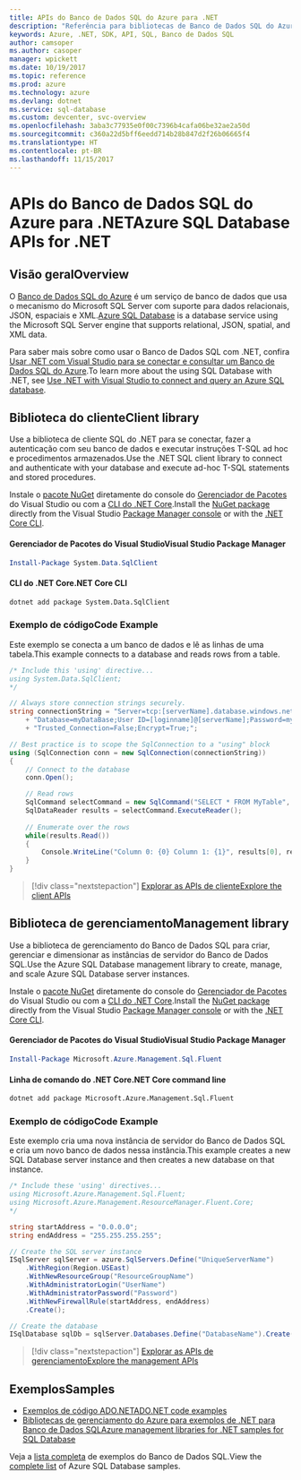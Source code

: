 ```yaml
---
title: APIs do Banco de Dados SQL do Azure para .NET
description: "Referência para bibliotecas de Banco de Dados SQL do Azure para .NET"
keywords: Azure, .NET, SDK, API, SQL, Banco de Dados SQL
author: camsoper
ms.author: casoper
manager: wpickett
ms.date: 10/19/2017
ms.topic: reference
ms.prod: azure
ms.technology: azure
ms.devlang: dotnet
ms.service: sql-database
ms.custom: devcenter, svc-overview
ms.openlocfilehash: 3aba3c77935e0f00c7396b4cafa06be32ae2a50d
ms.sourcegitcommit: c360a22d5bff6eedd714b28b847d2f26b06665f4
ms.translationtype: HT
ms.contentlocale: pt-BR
ms.lasthandoff: 11/15/2017
---
```

# <a name="azure-sql-database-apis-for-net"></a><span data-ttu-id="99c80-104">APIs do Banco de Dados SQL do Azure para .NET</span><span class="sxs-lookup"><span data-stu-id="99c80-104">Azure SQL Database APIs for .NET</span></span>

## <a name="overview"></a><span data-ttu-id="99c80-105">Visão geral</span><span class="sxs-lookup"><span data-stu-id="99c80-105">Overview</span></span>

<span data-ttu-id="99c80-106">O [Banco de Dados SQL do Azure](https://docs.microsoft.com/azure/sql-database/sql-database-technical-overview) é um serviço de banco de dados que usa o mecanismo do Microsoft SQL Server com suporte para dados relacionais, JSON, espaciais e XML.</span><span class="sxs-lookup"><span data-stu-id="99c80-106">[Azure SQL Database](https://docs.microsoft.com/azure/sql-database/sql-database-technical-overview) is a database service using the Microsoft SQL Server engine that supports relational, JSON, spatial, and XML data.</span></span> 

<span data-ttu-id="99c80-107">Para saber mais sobre como usar o Banco de Dados SQL com .NET, confira [Usar .NET com Visual Studio para se conectar e consultar um Banco de Dados SQL do Azure](https://docs.microsoft.com/azure/sql-database/sql-database-connect-query-dotnet-visual-studio).</span><span class="sxs-lookup"><span data-stu-id="99c80-107">To learn more about the using SQL Database with .NET, see [Use .NET with Visual Studio to connect and query an Azure SQL database](https://docs.microsoft.com/azure/sql-database/sql-database-connect-query-dotnet-visual-studio).</span></span>

## <a name="client-library"></a><span data-ttu-id="99c80-108">Biblioteca do cliente</span><span class="sxs-lookup"><span data-stu-id="99c80-108">Client library</span></span>

<span data-ttu-id="99c80-109">Use a biblioteca de cliente SQL do .NET para se conectar, fazer a autenticação com seu banco de dados e executar instruções T-SQL ad hoc e procedimentos armazenados.</span><span class="sxs-lookup"><span data-stu-id="99c80-109">Use the .NET SQL client library to connect and authenticate with your database and execute ad-hoc T-SQL statements and stored procedures.</span></span>

<span data-ttu-id="99c80-110">Instale o [pacote NuGet]( https://www.nuget.org/packages/System.Data.SqlClient) diretamente do console do [Gerenciador de Pacotes](https://docs.microsoft.com/nuget/tools/package-manager-console) do Visual Studio ou com a [CLI do .NET Core](https://docs.microsoft.com/dotnet/core/tools/dotnet-add-package).</span><span class="sxs-lookup"><span data-stu-id="99c80-110">Install the [NuGet package]( https://www.nuget.org/packages/System.Data.SqlClient) directly from the Visual Studio [Package Manager console](https://docs.microsoft.com/nuget/tools/package-manager-console) or with the [.NET Core CLI](https://docs.microsoft.com/dotnet/core/tools/dotnet-add-package).</span></span>

#### <a name="visual-studio-package-manager"></a><span data-ttu-id="99c80-111">Gerenciador de Pacotes do Visual Studio</span><span class="sxs-lookup"><span data-stu-id="99c80-111">Visual Studio Package Manager</span></span>

```powershell
Install-Package System.Data.SqlClient
```

#### <a name="net-core-cli"></a><span data-ttu-id="99c80-112">CLI do .NET Core</span><span class="sxs-lookup"><span data-stu-id="99c80-112">.NET Core CLI</span></span>

```bash
dotnet add package System.Data.SqlClient
```

### <a name="code-example"></a><span data-ttu-id="99c80-113">Exemplo de código</span><span class="sxs-lookup"><span data-stu-id="99c80-113">Code Example</span></span>

<span data-ttu-id="99c80-114">Este exemplo se conecta a um banco de dados e lê as linhas de uma tabela.</span><span class="sxs-lookup"><span data-stu-id="99c80-114">This example connects to a database and reads rows from a table.</span></span>

```csharp
/* Include this 'using' directive...
using System.Data.SqlClient;
*/

// Always store connection strings securely. 
string connectionString = "Server=tcp:[serverName].database.windows.net;" 
    + "Database=myDataBase;User ID=[loginname]@[serverName];Password=myPassword;"
    + "Trusted_Connection=False;Encrypt=True;";

// Best practice is to scope the SqlConnection to a "using" block
using (SqlConnection conn = new SqlConnection(connectionString))
{
    // Connect to the database
    conn.Open();

    // Read rows
    SqlCommand selectCommand = new SqlCommand("SELECT * FROM MyTable", conn);
    SqlDataReader results = selectCommand.ExecuteReader();
    
    // Enumerate over the rows
    while(results.Read())
    {
        Console.WriteLine("Column 0: {0} Column 1: {1}", results[0], results[1]);
    }
}
```

> [!div class="nextstepaction"]
> [<span data-ttu-id="99c80-115">Explorar as APIs de cliente</span><span class="sxs-lookup"><span data-stu-id="99c80-115">Explore the client APIs</span></span>](/dotnet/api/overview/azure/sql/client)

## <a name="management-library"></a><span data-ttu-id="99c80-116">Biblioteca de gerenciamento</span><span class="sxs-lookup"><span data-stu-id="99c80-116">Management library</span></span>

<span data-ttu-id="99c80-117">Use a biblioteca de gerenciamento do Banco de Dados SQL para criar, gerenciar e dimensionar as instâncias de servidor do Banco de Dados SQL.</span><span class="sxs-lookup"><span data-stu-id="99c80-117">Use the Azure SQL Database management library to create, manage, and scale Azure SQL Database server instances.</span></span>

<span data-ttu-id="99c80-118">Instale o [pacote NuGet](https://www.nuget.org/packages/Microsoft.Azure.Management.Sql.Fluent/) diretamente do console do [Gerenciador de Pacotes](https://docs.microsoft.com/nuget/tools/package-manager-console) do Visual Studio ou com a [CLI do .NET Core](https://docs.microsoft.com/dotnet/core/tools/dotnet-add-package).</span><span class="sxs-lookup"><span data-stu-id="99c80-118">Install the [NuGet package](https://www.nuget.org/packages/Microsoft.Azure.Management.Sql.Fluent/) directly from the Visual Studio [Package Manager console](https://docs.microsoft.com/nuget/tools/package-manager-console) or with the [.NET Core CLI](https://docs.microsoft.com/dotnet/core/tools/dotnet-add-package).</span></span>

#### <a name="visual-studio-package-manager"></a><span data-ttu-id="99c80-119">Gerenciador de Pacotes do Visual Studio</span><span class="sxs-lookup"><span data-stu-id="99c80-119">Visual Studio Package Manager</span></span>

```powershell
Install-Package Microsoft.Azure.Management.Sql.Fluent
``` 

#### <a name="net-core-command-line"></a><span data-ttu-id="99c80-120">Linha de comando do .NET Core</span><span class="sxs-lookup"><span data-stu-id="99c80-120">.NET Core command line</span></span>

```bash
dotnet add package Microsoft.Azure.Management.Sql.Fluent
```

### <a name="code-example"></a><span data-ttu-id="99c80-121">Exemplo de código</span><span class="sxs-lookup"><span data-stu-id="99c80-121">Code Example</span></span>

<span data-ttu-id="99c80-122">Este exemplo cria uma nova instância de servidor do Banco de Dados SQL e cria um novo banco de dados nessa instância.</span><span class="sxs-lookup"><span data-stu-id="99c80-122">This example creates a new SQL Database server instance and then creates a new database on that instance.</span></span>

```csharp
/* Include these 'using' directives...
using Microsoft.Azure.Management.Sql.Fluent;
using Microsoft.Azure.Management.ResourceManager.Fluent.Core;
*/

string startAddress = "0.0.0.0";
string endAddress = "255.255.255.255";

// Create the SQL server instance
ISqlServer sqlServer = azure.SqlServers.Define("UniqueServerName")
    .WithRegion(Region.USEast)
    .WithNewResourceGroup("ResourceGroupName")
    .WithAdministratorLogin("UserName")
    .WithAdministratorPassword("Password")
    .WithNewFirewallRule(startAddress, endAddress)
    .Create();

// Create the database
ISqlDatabase sqlDb = sqlServer.Databases.Define("DatabaseName").Create();
```

> [!div class="nextstepaction"]
> [<span data-ttu-id="99c80-123">Explorar as APIs de gerenciamento</span><span class="sxs-lookup"><span data-stu-id="99c80-123">Explore the management APIs</span></span>](/dotnet/api/overview/azure/sql/management)

## <a name="samples"></a><span data-ttu-id="99c80-124">Exemplos</span><span class="sxs-lookup"><span data-stu-id="99c80-124">Samples</span></span>

- [<span data-ttu-id="99c80-125">Exemplos de código ADO.NET</span><span class="sxs-lookup"><span data-stu-id="99c80-125">ADO.NET code examples</span></span>](/dotnet/framework/data/adonet/ado-net-code-examples)
- [<span data-ttu-id="99c80-126">Bibliotecas de gerenciamento do Azure para exemplos de .NET para Banco de Dados SQL</span><span class="sxs-lookup"><span data-stu-id="99c80-126">Azure management libraries for .NET samples for SQL Database</span></span>](/dotnet/azure/dotnet-sdk-azure-sql-database-samples)

<span data-ttu-id="99c80-127">Veja a [lista completa](https://azure.microsoft.com/en-us/resources/samples/?platform=dotnet&term=sql+database) de exemplos do Banco de Dados SQL.</span><span class="sxs-lookup"><span data-stu-id="99c80-127">View the [complete list](https://azure.microsoft.com/en-us/resources/samples/?platform=dotnet&term=sql+database) of Azure SQL Database samples.</span></span>

